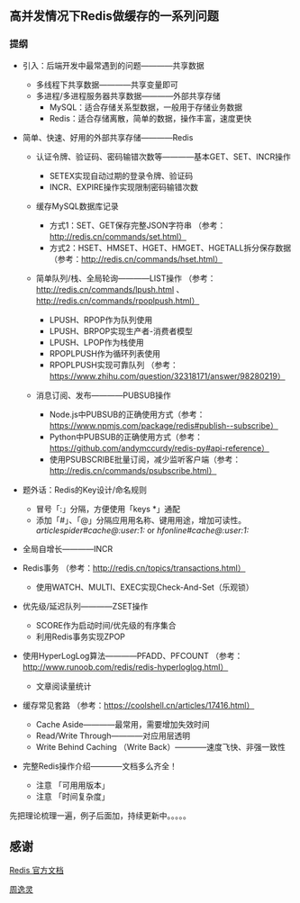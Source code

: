 ## 高并发情况下Redis做缓存的一系列问题

### 提纲

- 引入：后端开发中最常遇到的问题————共享数据
	- 多线程下共享数据————共享变量即可
	- 多进程/多进程服务器共享数据————外部共享存储
		- MySQL：适合存储关系型数据，一般用于存储业务数据
		- Redis：适合存储离散，简单的数据，操作丰富，速度更快

- 简单、快速、好用的外部共享存储————Redis
	- 认证令牌、验证码、密码输错次数等————基本GET、SET、INCR操作
		- SETEX实现自动过期的登录令牌、验证码
		- INCR、EXPIRE操作实现限制密码输错次数

	- 缓存MySQL数据库记录
		- 方式1：SET、GET保存完整JSON字符串 （参考：http://redis.cn/commands/set.html）
		- 方式2：HSET、HMSET、HGET、HMGET、HGETALL拆分保存数据 （参考：http://redis.cn/commands/hset.html）

	- 简单队列/栈、全局轮询————LIST操作 （参考：http://redis.cn/commands/lpush.html 、 http://redis.cn/commands/rpoplpush.html）
		- LPUSH、RPOP作为队列使用
		- LPUSH、BRPOP实现生产者-消费者模型
		- LPUSH、LPOP作为栈使用
		- RPOPLPUSH作为循环列表使用
		- RPOPLPUSH实现可靠队列 （参考：https://www.zhihu.com/question/32318171/answer/98280219）
	- 消息订阅、发布————PUBSUB操作
		- Node.js中PUBSUB的正确使用方式（参考：https://www.npmjs.com/package/redis#publish--subscribe）
		- Python中PUBSUB的正确使用方式（参考：https://github.com/andymccurdy/redis-py#api-reference）
		- 使用PSUBSCRIBE批量订阅，减少监听客户端（参考：http://redis.cn/commands/psubscribe.html）

- 题外话：Redis的Key设计/命名规则
	- 冒号「:」分隔，方便使用「keys *」通配
	- 添加「#」、「@」分隔应⽤用名称、键⽤用途，增加可读性。 *articlespider#cache@:user:1:* or *hfonline#cache@:user:1:*

- 全局自增长————INCR
- Redis事务 （参考：http://redis.cn/topics/transactions.html）
	- 使用WATCH、MULTI、EXEC实现Check-And-Set（乐观锁）

- 优先级/延迟队列————ZSET操作
	- SCORE作为启动时间/优先级的有序集合
	- 利用Redis事务实现ZPOP

- 使用HyperLogLog算法————PFADD、PFCOUNT （参考：http://www.runoob.com/redis/redis-hyperloglog.html）
	- 文章阅读量统计

- 缓存常见套路 （参考：https://coolshell.cn/articles/17416.html）
	- Cache Aside————最常用，需要增加失效时间
	- Read/Write Through————对应用层透明
	- Write Behind Caching （Write Back）————速度飞快、非强一致性

- 完整Redis操作介绍————文档多么齐全！
	- 注意 「可⽤用版本」
	- 注意 「时间复杂度」

先把理论梳理一遍，例子后面加，持续更新中。。。。。

## 感谢
[Redis 官方文档](https://redis.io/commands)

[周逸灵](https://www.zhihu.com/people/zhou-yi-ling-31/activities)
